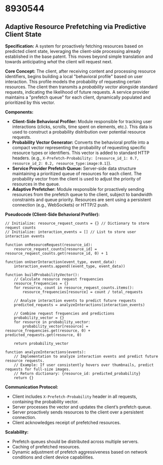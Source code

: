 # 8930544

## Adaptive Resource Prefetching via Predictive Client State

**Specification:** A system for proactively fetching resources based on predicted client state, leveraging the client-side processing already established in the base patent. This moves beyond simple translation and towards anticipating *what* the client will request next.

**Core Concept:** The client, after receiving content and processing resource identifiers, begins building a local "behavioral profile" based on user interaction. This profile models the probability of requesting certain resources. The client then transmits a *probability vector* alongside standard requests, indicating the likelihood of future requests. A service provider maintains a "prefetch queue" for each client, dynamically populated and prioritized by this vector.

**Components:**

*   **Client-Side Behavioral Profiler:** Module responsible for tracking user interactions (clicks, scrolls, time spent on elements, etc.).  This data is used to construct a probability distribution over potential resource requests.
*   **Probability Vector Generator:** Converts the behavioral profile into a compact vector representing the probability of requesting specific resource types or identifiers. This vector is added to standard HTTP headers. (e.g., `X-Prefetch-Probability: [resource_id_1: 0.7, resource_id_2: 0.2, resource_type:image:0.1]`).
*   **Service Provider Prefetch Queue:** Server-side data structure maintaining a prioritized queue of resources for each client.  The probability vector from the client is used to adjust the priority of resources in the queue.
*   **Adaptive Prefetcher:**  Module responsible for proactively sending resources from the prefetch queue to the client, subject to bandwidth constraints and queue priority.  Resources are sent using a persistent connection (e.g., WebSockets) or HTTP/2 push.

**Pseudocode (Client-Side Behavioral Profiler):**

```
// Initialize: resource_request_counts = {} // Dictionary to store request counts
// Initialize: interaction_events = [] // List to store user interaction events

function onResourceRequest(resource_id):
    resource_request_counts[resource_id] = resource_request_counts.get(resource_id, 0) + 1

function onUserInteraction(event_type, event_data):
    interaction_events.append((event_type, event_data))

function buildProbabilityVector():
    // Calculate resource request frequencies
    resource_frequencies = {}
    for resource, count in resource_request_counts.items():
        resource_frequencies[resource] = count / total_requests

    // Analyze interaction events to predict future requests
    predicted_requests = analyzeInteractions(interaction_events)

    // Combine request frequencies and predictions
    probability_vector = {}
    for resource in probability_vector:
        probability_vector[resource] = resource_frequencies.get(resource, 0) + predicted_requests.get(resource, 0)

    return probability_vector

function analyzeInteractions(events):
    // Implementation to analyze interaction events and predict future resource requests.
    // Example: If user consistently hovers over thumbnails, predict requests for full-size images.
    // Return dictionary: {resource_id: predicted_probability}
    return {}
```

**Communication Protocol:**

*   Client includes `X-Prefetch-Probability` header in all requests, containing the probability vector.
*   Server processes the vector and updates the client’s prefetch queue.
*   Server proactively sends resources to the client over a persistent connection.
*   Client acknowledges receipt of prefetched resources.

**Scalability:**

*   Prefetch queues should be distributed across multiple servers.
*   Caching of prefetched resources.
*   Dynamic adjustment of prefetch aggressiveness based on network conditions and client device capabilities.